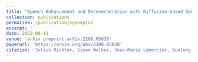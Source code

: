 ```yaml
---
title: "Speech Enhancement and Dereverberation with Diffusion-based Generative Models"
collection: publications
permalink: /publication/sgmseplus
excerpt: ''
date: 2022-08-11
venue: 'arXiv preprint arXiv:2208.05830'
paperurl: 'https://arxiv.org/abs/2208.05830'
citation: 'Julius Richter, Simon Welker, Jean-Marie Lemercier, Bunlong Lay, Timo Gerkmann (2022). &quot;Speech Enhancement and Dereverberation with Diffusion-based Generative Models.&quot; <i>arXiv preprint arXiv:2208.05830</i>.'
---
```

